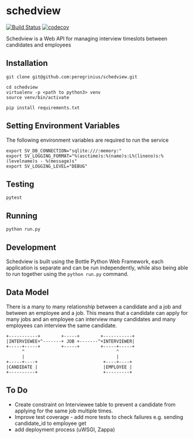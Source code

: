 # schedview

[![Build Status](https://travis-ci.org/peregrinius/schedview.svg?branch=master)](https://travis-ci.org/peregrinius/schedview) [![codecov](https://codecov.io/gh/peregrinius/schedview/branch/master/graph/badge.svg)](https://codecov.io/gh/peregrinius/schedview)

Schedview is a Web API for managing interview timeslots between candidates and employees


## Installation

```
git clone git@github.com:peregrinius/schedview.git

cd schedview
virtualenv -p <path to python3> venv
source venv/bin/activate

pip install requirements.txt
```

## Setting Environment Variables

The following environment variables are required to run the service

```
export SV_DB_CONNECTION="sqlite:///:memory:"
export SV_LOGGING_FORMAT="%(asctime)s:%(name)s:L%(lineno)s:%(levelname)s - %(message)s"
export SV_LOGGING_LEVEL="DEBUG"

```

## Testing

```
pytest

```

## Running

```
python run.py
```

## Development

Schedview is built using the Bottle Python Web Framework, each application is separate and can be run independently, while also being able to run together using the `python run.py` command.


## Data Model

There is a many to many relationship between a candidate and a job and between an employee and a job. This means that a candidate can apply for many jobs and an employee can interview many candidates and many employees can interview the same candidate.

```
+-----------+        +-----+        +-----------+
|INTERVIEWEE+^-------+ JOB +-------^+INTERVIEWER|
+-----+-----+        +-----+        +-----+-----+
      ^                                   ^
      |                                   |
+-----+----+                         +----+----+
|CANDIDATE |                         |EMPLOYEE |
+----------+                         +---------+
```


## To Do

- Create constraint on Interviewee table to prevent a candidate from applying for the same job multiple times.
- Improve test coverage - add more tests to check failures e.g. sending candidate_id to employee get
- add deployment process (uWSGI, Zappa)
